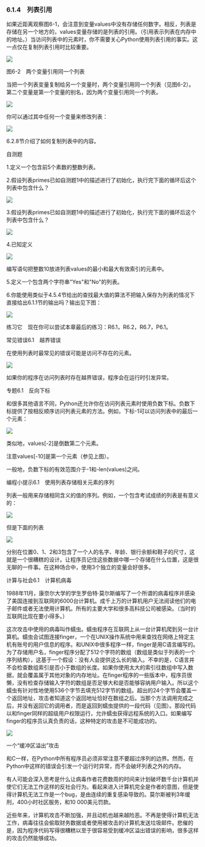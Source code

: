    

### 6.1.4　列表引用

如果近距离观察图6-1，会注意到变量values中没有存储任何数字。相反，列表是存储在另一个地方的，values变量存储的是列表的引用。（引用表示列表在内存中的地址。）当访问列表中的元素时，你不需要关心Python使用列表引用的事实。这一点仅在复制列表引用时比较重要。

![](0-Assets/Epubook/程序员编程语言经典合集（计算机科学丛书5册套装），javapython编程语言含经典教材龙书《编译原理》%20(Bruce%20Eckel%20%20Alfred%20V.%20Aho%20%20Monica%20S.%20Lam%20etc.)%20(Z-Library)/images/image06475.jpeg)

图6-2　两个变量引用同一个列表

当把一个列表变量复制给另一个变量时，两个变量引用同一个列表（见图6-2）。第二个变量是第一个变量的别名，因为两个变量引用同一个列表。

![](../Images/image06476.gif)

你可以通过其中任何一个变量来修改列表：

![](0-Assets/Epubook/程序员编程语言经典合集（计算机科学丛书5册套装），javapython编程语言含经典教材龙书《编译原理》%20(Bruce%20Eckel%20%20Alfred%20V.%20Aho%20%20Monica%20S.%20Lam%20etc.)%20(Z-Library)/images/image06477.jpeg)

6.2.8节介绍了如何复制列表中的内容。

自测题

1.定义一个包含前5个素数的整数列表。

2.假设列表primes已如自测题1中的描述进行了初始化，执行完下面的循环后这个列表中包含什么？

![](../Images/image06478.gif)

3.假设列表primes已如自测题1中的描述进行了初始化，执行完下面的循环后这个列表中包含什么？

![](../Images/image06479.gif)

4.已知定义

![](../Images/image06480.gif)

编写语句把整数10放进列表values的最小和最大有效索引的元素中。

5.定义一个包含两个字符串"Yes"和"No"的列表。

6.你能使用类似于4.5.4节给出的查找最大值的算法不把输入保存为列表的情况下直接给出6.1.1节的输出吗？输出见下图：

![](../Images/image06481.gif)

练习它　现在你可以尝试本章最后的练习：R6.1，R6.2，R6.7，P6.1。

常见错误6.1　越界错误

在使用列表时最常见的错误可能是访问不存在的元素。

![](0-Assets/Epubook/程序员编程语言经典合集（计算机科学丛书5册套装），javapython编程语言含经典教材龙书《编译原理》%20(Bruce%20Eckel%20%20Alfred%20V.%20Aho%20%20Monica%20S.%20Lam%20etc.)%20(Z-Library)/images/image06482.jpeg)

如果你的程序在访问列表时存在越界错误，程序会在运行时引发异常。

专题6.1　反向下标

和很多其他语言不同，Python还允许你在访问列表元素时使用负数下标。负数下标提供了按相反顺序访问列表元素的方法。例如，下标-1可以访问列表中的最后一个元素：

![](0-Assets/Epubook/程序员编程语言经典合集（计算机科学丛书5册套装），javapython编程语言含经典教材龙书《编译原理》%20(Bruce%20Eckel%20%20Alfred%20V.%20Aho%20%20Monica%20S.%20Lam%20etc.)%20(Z-Library)/images/image06483.jpeg)

类似地，values[-2]是倒数第二个元素。

注意values[-10]是第一个元素（参见上图）。

一般地，负数下标的有效范围介于-1和-len(values)之间。

编程小提示6.1　使用列表存储相关元素的序列

列表一般用来存储相同含义的值的序列。例如，一个包含考试成绩的列表是有意义的：

![](../Images/image06484.gif)

但是下面的列表

![](../Images/image06485.gif)

分别在位置0、1、2和3包含了一个人的名字、年龄、银行余额和鞋子的尺寸，这就是一个很糟糕的设计。让程序员记住这些数据中哪一个存储在什么位置，这是很无聊的一件事。在这种场合中，使用3个独立的变量会好很多。

计算与社会6.1　计算机病毒

1988年11月，康奈尔大学的学生罗伯特·莫尔斯编写了一个所谓的病毒程序并感染了美国连接到互联网的6000台计算机。成千上万的计算机用户无法阅读他们的电子邮件或者无法使用计算机。所有的主要大学和很多高科技公司被感染。（当时的互联网比现在要小得多。）

这次攻击中使用的病毒叫作蠕虫。蠕虫程序在互联网上从一台计算机爬到另一台计算机。蠕虫会试图连接finger，一个在UNIX操作系统中用来查找在网络上特定主机有账号的用户信息的程序。和UNIX中很多程序一样，finger是用C语言编写的。为了存储用户名，finger程序分配了512个字符的数组（数组是类似于列表的一个序列结构），这基于一个假设：没有人会提供这么长的输入。不幸的是，C语言并不会检查数组索引是否小于数组的长度。如果你使用太大的索引往数组中写入数据，就会覆盖属于其他对象的内存地址。在finger程序的一些版本中，程序员很懒，没有检查存储输入字符的数组是否足够大和是否能够容纳用户输入。所以这个蠕虫有针对性地使用536个字节去填充512字节的数组。超出的24个字节会覆盖一个返回地址，攻击者知道这个返回地址恰好在数组之后。当那个方法调用完成之后，并没有返回它的调用者，而是返回到蠕虫提供的一段代码（见图）。那段代码以和finger同样的超级用户权限运行，允许蠕虫获得远程系统的入口。如果编写finger的程序员认真负责的话，这种特定的攻击是不可能成功的。

![](0-Assets/Epubook/程序员编程语言经典合集（计算机科学丛书5册套装），javapython编程语言含经典教材龙书《编译原理》%20(Bruce%20Eckel%20%20Alfred%20V.%20Aho%20%20Monica%20S.%20Lam%20etc.)%20(Z-Library)/images/image06486.jpeg)

一个“缓冲区溢出”攻击

和C一样，在Python中所有程序员必须非常注意不要超过序列的边界。然而，在Python中这样的错误会引发一个运行时异常，而不会破坏列表之外的内存。

有人可能会深入思考是什么让病毒作者花费数周的时间来计划破坏数千台计算机并使它们无法工作这样的反社会行为。看起来进入计算机完全是作者的意图，但是使得计算机无法工作是一个bug，是由连续的重复感染导致的。莫尔斯被判3年缓刑，400小时社区服务，和10 000美元罚款。

近些年来，计算机攻击不断加强，并且动机也越来越险恶。不再是使得计算机无法工作，病毒往往会偷取财务数据或者使用被攻击的计算机发送垃圾邮件。悲催的是，因为程序代码写得很糟糕以至于很容易受到缓冲区溢出错误的影响，很多这样的攻击仍然能够成功。
